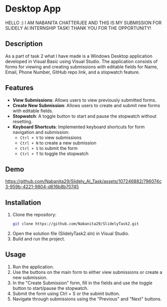 # Desktop App

HELLO :) I AM NABANITA CHATTERJEE AND THIS IS MY SUBMISSION FOR SLIDELY AI INTERNSHIP TASK! THANK YOU FOR THE OPPORTUNITY!

## Description
As a part of task 2 what I have made is a Windows Desktop application developed in Visual Basic using Visual Studio. The application consists of forms for viewing and creating submissions with editable fields for Name, Email, Phone Number, GitHub repo link, and a stopwatch feature.

## Features
- **View Submissions**: Allows users to view previously submitted forms.
- **Create New Submission**: Allows users to create and submit new forms with editable fields.
- **Stopwatch**: A toggle button to start and pause the stopwatch without resetting.
- **Keyboard Shortcuts**: Implemented keyboard shortcuts for form navigation and submission:
  - `Ctrl + V` to view submissions
  - `Ctrl + N` to create a new submission
  - `Ctrl + S` to submit the form
  - `Ctrl + T` to toggle the stopwatch
 
  
## Demo

https://github.com/Nabanita29/Slidely_AI_Task/assets/107246882/796074c3-959b-4221-9804-d616b8b70745


## Installation
1. Clone the repository:
   ```bash
   git clone https://github.com/Nabanita29/SlidelyTask2.git
2. Open the solution file (SlidelyTask2.sln) in Visual Studio.    
3. Build and run the project.

## Usage
1. Run the application.     
2. Use the buttons on the main form to either view submissions or create a new submission.     
3. In the "Create Submission" form, fill in the fields and use the toggle button to start/pause the stopwatch.    
4. Submit the form using Ctrl + S or the submit button.    
5. Navigate through submissions using the "Previous" and "Next" buttons.





